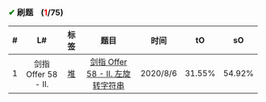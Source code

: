 
### <font color="green">✔</font> 刷题&nbsp;&nbsp;&nbsp;&nbsp;(<font color="red">1</font>/75)

\# | L# | 标签 | 题目 | 时间 | tO | sO
 :-: | :-: | :-: | :-: |:-: |:-: |:-:
1 | 剑指 Offer 58 - II. |  <a href="https://github.com/xdxTao/LeetCode/tree/master/题解(titleSolution)/剑指Offer">堆</a>  |<a href="https://github.com/xdxTao/LeetCode/blob/master/题解(titleSolution)/堆(Heap)/剑指 Offer 58 - II. 左旋转字符串.md"> 剑指 Offer 58 - II. 左旋转字符串</a> | 2020/8/6 | 31.55% | 54.92%
